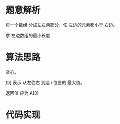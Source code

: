 # 题意解析

将一个数组 分成左右两部分，使 左边的元素都小于 右边。

求 左边数组的最小长度

# 算法思路

贪心。

$f[i]$ 表示 从左往右 到达 i 位置的 最大值。

返回值 应为 A[0]

# 代码实现
